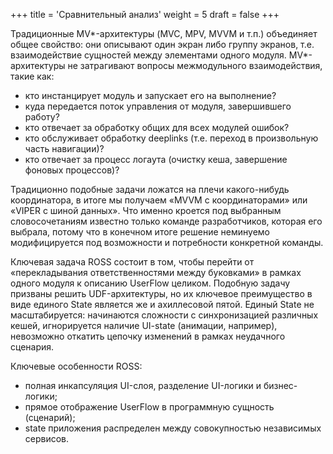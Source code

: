 +++
title = 'Сравнительный анализ'
weight = 5
draft = false
+++

Традиционные MV*-архитектуры  (MVC, MPV, MVVM и т.п.) объединяет общее свойство: они описывают один экран либо группу экранов, т.е. взаимодействие сущностей между элементами одного модуля. MV*-архитектуры не затрагивают вопросы межмодульного взаимодействия, такие как:

- кто инстанцирует модуль и запускает его на выполнение?
- куда передается поток управления от модуля, завершившего работу?
- кто отвечает за обработку общих для всех модулей ошибок?
- кто обслуживает обработку deeplinks (т.е. переход в произвольную часть навигации)?
- кто отвечает за процесс логаута (очистку кеша, завершение фоновых процессов)?

Традиционно подобные задачи ложатся на плечи какого-нибудь координатора, в итоге мы получаем «MVVM c координаторами» или  «VIPER с шиной данных». Что именно кроется под выбранным словосочетаниям известно только команде разработчиков, которая его выбрала, потому что в конечном итоге решение неминуемо модифицируется под возможности и потребности конкретной команды.

Ключевая задача ROSS состоит в том, чтобы перейти от «перекладывания ответственностями между буковками» в рамках одного модуля к описанию UserFlow целиком. Подобную задачу призваны решить UDF-архитектуры, но их ключевое преимущество в виде единого State является же и ахиллесовой пятой. Единый State не масштабируется: начинаются сложности с синхронизацией различных кешей, игнорируется наличие UI-state (анимации, например), невозможно откатить цепочку изменений в рамках неудачного сценария.

Ключевые особенности ROSS:

- полная инкапсуляция UI-слоя, разделение UI-логики и бизнес-логики;
- прямое отображение UserFlow в программную сущность (сценарий);
- state приложения распределен между совокупностью независимых сервисов.
